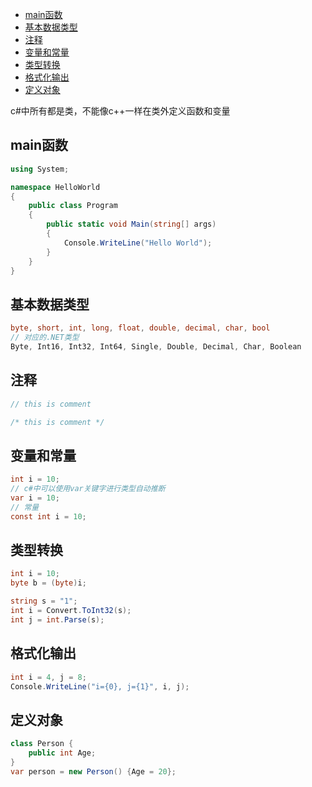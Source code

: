 - [main函数](#main函数)
- [基本数据类型](#基本数据类型)
- [注释](#注释)
- [变量和常量](#变量和常量)
- [类型转换](#类型转换)
- [格式化输出](#格式化输出)
- [定义对象](#定义对象)

c#中所有都是类，不能像c++一样在类外定义函数和变量
## main函数
```c#
using System;

namespace HelloWorld
{
    public class Program
    {
        public static void Main(string[] args)
        {
            Console.WriteLine("Hello World");
        }
    }
}
```
## 基本数据类型
```c#
byte, short, int, long, float, double, decimal, char, bool
// 对应的.NET类型
Byte, Int16, Int32, Int64, Single, Double, Decimal, Char, Boolean
```
## 注释
```c#
// this is comment

/* this is comment */
```
## 变量和常量
```c#
int i = 10;
// c#中可以使用var关键字进行类型自动推断
var i = 10;
// 常量
const int i = 10;
```
## 类型转换
```c#
int i = 10;
byte b = (byte)i;

string s = "1";
int i = Convert.ToInt32(s);
int j = int.Parse(s);
```
## 格式化输出
```c#
int i = 4, j = 8;
Console.WriteLine("i={0}, j={1}", i, j);
```
## 定义对象
```c#
class Person {
    public int Age;
}
var person = new Person() {Age = 20};
```
